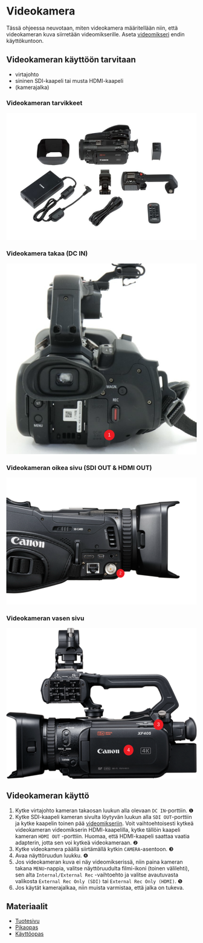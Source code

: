 # Videokamera

Tässä ohjeessa neuvotaan, miten videokamera määritellään niin, että videokameran kuva siirretään videomikserille. Aseta [videomikseri](../videomikseri/) endin käyttökuntoon.

## Videokameran käyttöön tarvitaan
* virtajohto
* sininen SDI-kaapeli tai musta HDMI-kaapeli
* (kamerajalka)

### Videokameran tarvikkeet
<p align="center">
  <img src="contents.jpg">
</p>

### Videokamera takaa (DC IN)
<p align="center">
  <img src="xf405-back.svg">
</p>

### Videokameran oikea sivu (SDI OUT & HDMI OUT)
<p align="center">
  <img src="xf405-right.svg">
</p>

### Videokameran vasen sivu 
<p align="center">
  <img src="xf405-left.svg">
</p>


## Videokameran käyttö
1. Kytke virtajohto kameran takaosan luukun alla olevaan `DC IN`-porttiin. ❶
2. Kytke SDI-kaapeli kameran sivulta löytyvän luukun alla `SDI OUT`-porttiin ja kytke kaapelin toinen pää [videomikseriin](../videomikseri/README.md). Voit vaihtoehtoisesti kytkeä videokameran videomikserin HDMI-kaapelilla, kytke tällöin kaapeli kameran `HDMI OUT` -porttiin. Huomaa, että HDMI-kaapeli saattaa vaatia adapterin, jotta sen voi kytkeä videokameraan. ❷
3. Kytke videokamera päällä siirtämällä kytkin `CAMERA`-asentoon. ❸ 
4. Avaa näyttöruudun luukku. ❹
5. Jos videokameran kuva ei näy videomikserissä, niin paina kameran takana `MENU`-nappia, valitse näyttöruudulta filmi-ikoni (toinen välilehti), sen alta `Internal/External Rec` -vaihtoehto ja valitse avautuvasta valikosta `External Rec Only (SDI)` tai `External Rec Only (HDMI)`. ❺
4. Jos käytät kamerajalkaa, niin muista varmistaa, että jalka on tukeva.

## Materiaalit
* [Tuotesivu](https://www.canon.fi/video-cameras/xf-405-and-xf-400/)
* [Pikaopas](quick-guide-fi.pdf)
* [Käyttöopas](manual-fi.pdf)